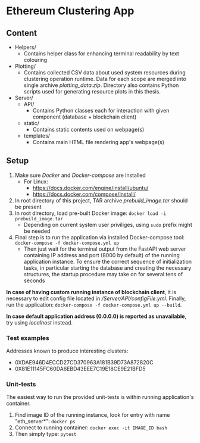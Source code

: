 # Ethereum Clustering App

## Content
- Helpers/
    - Contains helper class for enhancing terminal readability by text colouring
- Plotting/
    - Contains collected CSV data about used system resources during clustering operation runtime. Data for each scope are merged into single archive *plotting_data.zip*. Directory also contains Python scripts used for generating resource plots in this thesis.
- Server/
    - API/
        - Contains Python classes each for interaction with given component (database + blockchain client)
    - static/
        - Contains static contents used on webpage(s)
    - templates/
        - Contains main HTML file rendering app's webpage(s)

## Setup
1. Make sure *Docker* and *Docker-compose* are installed
    - For Linux:
        - https://docs.docker.com/engine/install/ubuntu/
        - https://docs.docker.com/compose/install/
2. In root directory of this project, TAR archive *prebuild_image.tar* should be present
3. In root directory, load pre-built Docker image:
`docker load -i prebuild_image.tar`
    - Depending on current system user priviliges, using `sudo` prefix might be needed
4. Final step is to run the application via installed Docker-compose tool: `docker-compose -f docker-compose.yml up`
    - Then just wait for the terminal output from the FastAPI web server containing IP address and port (8000 by default) of the running application instance. To ensure the correct sequence of initialization tasks, in particular starting the database and creating the necessary structures, the startup procedure may take on for several tens of seconds

**In case of having custom running instance of blockchain client**, it is necessary to edit config file located in */Server/API/configFile.yml*. Finally, run the application: `docker-compose -f docker-compose.yml up --build`.

**In case default application address (0.0.0.0) is reported as unavailable**, try using *localhost* instead.

### Test examples
Addresses known to produce interesting clusters:
- 0XDAE946D4ECCD27CD370963A181B39D73A872820C
- 0X81E11145FC60DA6EBD43EEE7C19E18CE9E21BFD5

### Unit-tests
The easiest way to run the provided unit-tests is within running application's container.

1. Find image ID of the running instance, look for entry with name "eth_server*": `docker ps`
2. Connect to running container: `docker exec -it IMAGE_ID bash`
3. Then simply type: `pytest`
